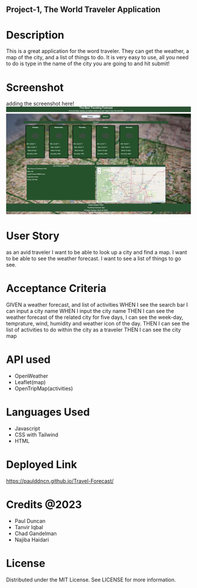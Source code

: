 ## Project-1, The World Traveler Application
# Description
This is a great application for the word traveler. They can get the weather, a map of the city, and a list of things to do. It is very easy to use, all you need to do is type in the name of the city you are going to and hit submit!
# Screenshot
adding the screenshot here!
![The World Traveler Application](./Assets/screenshot.jpeg)
# User Story
as an avid traveler
I want to be able to look up a city and find a map.
I want to be able to see the weather forecast.
I want to see a list of things to go see.
# Acceptance Criteria
GIVEN a weather forecast, and list of activities
WHEN I see the search bar I can input a city name
WHEN I input the city name
THEN I can see the weather forecast of the related city for five days, I can see the week-day, temprature, wind, humidity and weather icon of the day.
THEN I can see the list of activities to do within the city as a traveler
THEN I can see the city map
# API used
* OpenWeather
* Leaflet(map)
* OpenTripMap(activities)
# Languages Used
* Javascript
* CSS with Tailwind
* HTML
# Deployed Link
https://paulddncn.github.io/Travel-Forecast/
# Credits @2023
* Paul Duncan
* Tanvir Iqbal
* Chad Gandelman
* Najiba Haidari
# License
Distributed under the MIT License. See LICENSE for more information.
